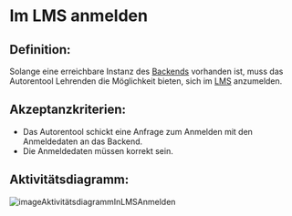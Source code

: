 # Im LMS anmelden

## Definition:

Solange eine erreichbare Instanz des [Backends](Backend-GE.md) vorhanden ist, muss das Autorentool Lehrenden die Möglichkeit
bieten, sich im [LMS](Learning-Management-System-GE.md) anzumelden.

## Akzeptanzkriterien:

- Das Autorentool schickt eine Anfrage zum Anmelden mit den Anmeldedaten an das Backend.
- Die Anmeldedaten müssen korrekt sein.

## Aktivitätsdiagramm:

![imageAktivitätsdiagrammInLMSAnmelden](imageAktivitätsdiagrammInLMSAnmelden.png)
